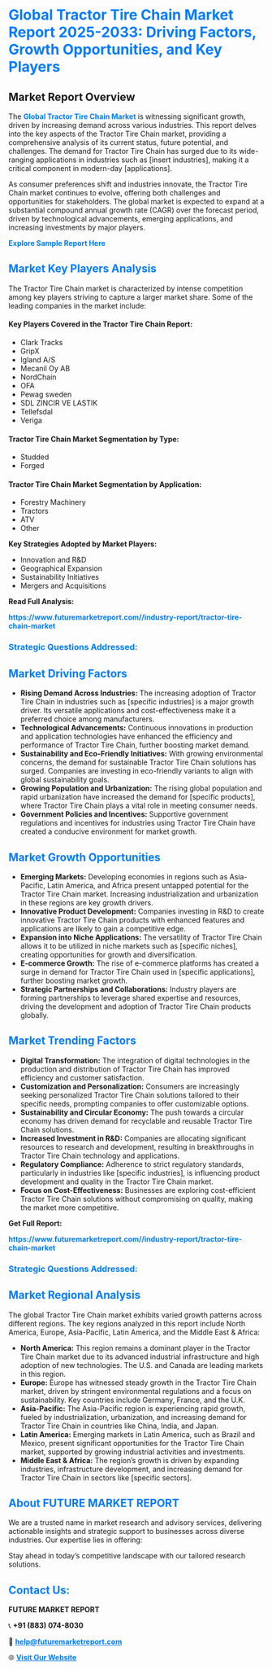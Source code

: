 <h1 style="color: #007BFF;">Global Tractor Tire Chain Market Report 2025-2033: Driving Factors, Growth Opportunities, and Key Players</h1>

<section id="overview">
<h2>Market Report Overview</h2>
<p>The <a href="https://www.futuremarketreport.com//industry-report/tractor-tire-chain-market" style="color: #007BFF; text-decoration: none;"><strong>Global Tractor Tire Chain Market</strong></a> is witnessing significant growth, driven by increasing demand across various industries. This report delves into the key aspects of the Tractor Tire Chain market, providing a comprehensive analysis of its current status, future potential, and challenges. The demand for Tractor Tire Chain has surged due to its wide-ranging applications in industries such as [insert industries], making it a critical component in modern-day [applications].</p>
<p>As consumer preferences shift and industries innovate, the Tractor Tire Chain market continues to evolve, offering both challenges and opportunities for stakeholders. The global market is expected to expand at a substantial compound annual growth rate (CAGR) over the forecast period, driven by technological advancements, emerging applications, and increasing investments by major players.</p>
</section>

<section id="overview">
<p><a href="https://www.futuremarketreport.com//request-sample/reportId=48786" style="color: #007BFF; text-decoration: none;"><strong>Explore Sample Report Here</strong></a></p>
</section>

<section id="key-players">
<h2 style="color: #007BFF;">Market Key Players Analysis</h2>
<p>The Tractor Tire Chain market is characterized by intense competition among key players striving to capture a larger market share. Some of the leading companies in the market include:</p>
<h4>Key Players Covered in the Tractor Tire Chain Report:</h4>
<ul><li>Clark Tracks</li><li>GripX</li><li>Igland A/S</li><li>Mecanil Oy AB</li><li>NordChain</li><li>OFA</li><li>Pewag sweden</li><li>SDL ZINCIR VE LASTIK</li><li>Tellefsdal</li><li>Veriga</li></ul>
<h4>Tractor Tire Chain Market Segmentation by Type:</h4>
<ul><li>Studded</li><li>Forged</li></ul>

<h4>Tractor Tire Chain Market Segmentation by Application:</h4>
<ul><li>Forestry Machinery</li><li>Tractors</li><li>ATV</li><li>Other</li></ul>
<p><strong>Key Strategies Adopted by Market Players:</strong></p>
<ul>
<li>Innovation and R&D</li>
<li>Geographical Expansion</li>
<li>Sustainability Initiatives</li>
<li>Mergers and Acquisitions</li>
</ul>
</section>

<section>
<p><strong>Read Full Analysis: </strong></p><a href="https://www.futuremarketreport.com//industry-report/tractor-tire-chain-market" style="color: #007BFF; text-decoration: none;"><strong>https://www.futuremarketreport.com//industry-report/tractor-tire-chain-market</strong></a>
<h3 style="color: #007BFF;">Strategic Questions Addressed:</h3>
</section>

<section id="driving-factors">
<h2 style="color: #007BFF;">Market Driving Factors</h2>
<ul>
<li><strong>Rising Demand Across Industries:</strong> The increasing adoption of Tractor Tire Chain in industries such as [specific industries] is a major growth driver. Its versatile applications and cost-effectiveness make it a preferred choice among manufacturers.</li>
<li><strong>Technological Advancements:</strong> Continuous innovations in production and application technologies have enhanced the efficiency and performance of Tractor Tire Chain, further boosting market demand.</li>
<li><strong>Sustainability and Eco-Friendly Initiatives:</strong> With growing environmental concerns, the demand for sustainable Tractor Tire Chain solutions has surged. Companies are investing in eco-friendly variants to align with global sustainability goals.</li>
<li><strong>Growing Population and Urbanization:</strong> The rising global population and rapid urbanization have increased the demand for [specific products], where Tractor Tire Chain plays a vital role in meeting consumer needs.</li>
<li><strong>Government Policies and Incentives:</strong> Supportive government regulations and incentives for industries using Tractor Tire Chain have created a conducive environment for market growth.</li>
</ul>
</section>

<section id="growth-opportunities">
<h2 style="color: #007BFF;">Market Growth Opportunities</h2>
<ul>
<li><strong>Emerging Markets:</strong> Developing economies in regions such as Asia-Pacific, Latin America, and Africa present untapped potential for the Tractor Tire Chain market. Increasing industrialization and urbanization in these regions are key growth drivers.</li>
<li><strong>Innovative Product Development:</strong> Companies investing in R&D to create innovative Tractor Tire Chain products with enhanced features and applications are likely to gain a competitive edge.</li>
<li><strong>Expansion into Niche Applications:</strong> The versatility of Tractor Tire Chain allows it to be utilized in niche markets such as [specific niches], creating opportunities for growth and diversification.</li>
<li><strong>E-commerce Growth:</strong> The rise of e-commerce platforms has created a surge in demand for Tractor Tire Chain used in [specific applications], further boosting market growth.</li>
<li><strong>Strategic Partnerships and Collaborations:</strong> Industry players are forming partnerships to leverage shared expertise and resources, driving the development and adoption of Tractor Tire Chain products globally.</li>
</ul>
</section>

<section id="trending-factors">
<h2 style="color: #007BFF;">Market Trending Factors</h2>
<ul>
<li><strong>Digital Transformation:</strong> The integration of digital technologies in the production and distribution of Tractor Tire Chain has improved efficiency and customer satisfaction.</li>
<li><strong>Customization and Personalization:</strong> Consumers are increasingly seeking personalized Tractor Tire Chain solutions tailored to their specific needs, prompting companies to offer customizable options.</li>
<li><strong>Sustainability and Circular Economy:</strong> The push towards a circular economy has driven demand for recyclable and reusable Tractor Tire Chain solutions.</li>
<li><strong>Increased Investment in R&D:</strong> Companies are allocating significant resources to research and development, resulting in breakthroughs in Tractor Tire Chain technology and applications.</li>
<li><strong>Regulatory Compliance:</strong> Adherence to strict regulatory standards, particularly in industries like [specific industries], is influencing product development and quality in the Tractor Tire Chain market.</li>
<li><strong>Focus on Cost-Effectiveness:</strong> Businesses are exploring cost-efficient Tractor Tire Chain solutions without compromising on quality, making the market more competitive.</li>
</ul>
</section>

<section>
<p><strong>Get Full Report: </strong></p><a href="https://www.futuremarketreport.com//industry-report/tractor-tire-chain-market" style="color: #007BFF; text-decoration: none;"><strong>https://www.futuremarketreport.com//industry-report/tractor-tire-chain-market</strong></a>
<h3 style="color: #007BFF;">Strategic Questions Addressed:</h3>
</section>


<section id="regional-analysis">
<h2 style="color: #007BFF;">Market Regional Analysis</h2>
<p>The global Tractor Tire Chain market exhibits varied growth patterns across different regions. The key regions analyzed in this report include North America, Europe, Asia-Pacific, Latin America, and the Middle East & Africa:</p>
<ul>
<li><strong>North America:</strong> This region remains a dominant player in the Tractor Tire Chain market due to its advanced industrial infrastructure and high adoption of new technologies. The U.S. and Canada are leading markets in this region.</li>
<li><strong>Europe:</strong> Europe has witnessed steady growth in the Tractor Tire Chain market, driven by stringent environmental regulations and a focus on sustainability. Key countries include Germany, France, and the U.K.</li>
<li><strong>Asia-Pacific:</strong> The Asia-Pacific region is experiencing rapid growth, fueled by industrialization, urbanization, and increasing demand for Tractor Tire Chain in countries like China, India, and Japan.</li>
<li><strong>Latin America:</strong> Emerging markets in Latin America, such as Brazil and Mexico, present significant opportunities for the Tractor Tire Chain market, supported by growing industrial activities and investments.</li>
<li><strong>Middle East & Africa:</strong> The region’s growth is driven by expanding industries, infrastructure development, and increasing demand for Tractor Tire Chain in sectors like [specific sectors].</li>
</ul>
</section>

<footer>
<h2 style="color: #007BFF;">About FUTURE MARKET REPORT</h2>
<p>We are a trusted name in market research and advisory services, delivering actionable insights and strategic support to businesses across diverse industries. Our expertise lies in offering:</p>

<p>Stay ahead in today’s competitive landscape with our tailored research solutions.</p>

<h2 style="color: #007BFF;">Contact Us:</h2>
<p><strong>FUTURE MARKET REPORT</strong></p>
<p>📞 <strong>+91 (883) 074-8030</strong></p>
<p>📧 <strong><a href="mailto:help@futuremarketreport.com" style="color: #007BFF;">help@futuremarketreport.com</a></strong></p>
<p>🌐 <strong><a href="https://www.futuremarketreport.com/" style="color: #007BFF;">Visit Our Website</a></strong></p>
</footer>